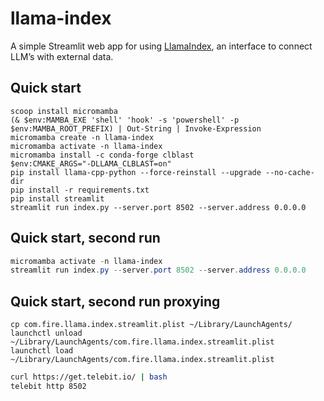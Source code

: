 # llama-index

A simple Streamlit web app for using [LlamaIndex](https://github.com/jerryjliu/llama_index), an interface to connect LLM’s with external data.

## Quick start

```
scoop install micromamba
(& $env:MAMBA_EXE 'shell' 'hook' -s 'powershell' -p $env:MAMBA_ROOT_PREFIX) | Out-String | Invoke-Expression
micromamba create -n llama-index
micromamba activate -n llama-index
micromamba install -c conda-forge clblast
$env:CMAKE_ARGS="-DLLAMA_CLBLAST=on" 
pip install llama-cpp-python --force-reinstall --upgrade --no-cache-dir
pip install -r requirements.txt
pip install streamlit
streamlit run index.py --server.port 8502 --server.address 0.0.0.0
```

## Quick start, second run

```powershell
micromamba activate -n llama-index
streamlit run index.py --server.port 8502 --server.address 0.0.0.0
```

## Quick start, second run proxying

```
cp com.fire.llama.index.streamlit.plist ~/Library/LaunchAgents/
launchctl unload  ~/Library/LaunchAgents/com.fire.llama.index.streamlit.plist
launchctl load  ~/Library/LaunchAgents/com.fire.llama.index.streamlit.plist
```

```zsh
curl https://get.telebit.io/ | bash
telebit http 8502
```
